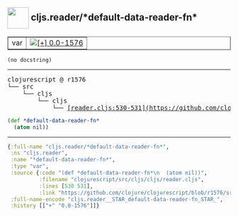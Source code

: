 ## <img width="48px" valign="middle" src="http://i.imgur.com/Hi20huC.png"> cljs.reader/\*default-data-reader-fn\*

 <table border="1">
<tr>
<td>var</td>
<td><a href="https://github.com/cljsinfo/api-refs/tree/0.0-1576"><img valign="middle" alt="[+] 0.0-1576" src="https://img.shields.io/badge/+-0.0--1576-lightgrey.svg"></a> </td>
</tr>
</table>

 <samp>
</samp>

```
(no docstring)
```

---

 <pre>
clojurescript @ r1576
└── src
    └── cljs
        └── cljs
            └── <ins>[reader.cljs:530-531](https://github.com/clojure/clojurescript/blob/r1576/src/cljs/cljs/reader.cljs#L530-L531)</ins>
</pre>

```clj
(def *default-data-reader-fn*
  (atom nil))
```


---

```clj
{:full-name "cljs.reader/*default-data-reader-fn*",
 :ns "cljs.reader",
 :name "*default-data-reader-fn*",
 :type "var",
 :source {:code "(def *default-data-reader-fn*\n  (atom nil))",
          :filename "clojurescript/src/cljs/cljs/reader.cljs",
          :lines [530 531],
          :link "https://github.com/clojure/clojurescript/blob/r1576/src/cljs/cljs/reader.cljs#L530-L531"},
 :full-name-encode "cljs.reader__STAR_default-data-reader-fn_STAR_",
 :history [["+" "0.0-1576"]]}

```
